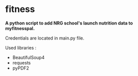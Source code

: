 # fitness
**A python script to add NRG school's launch nutrition data to myfitnesspal.**

Credentials are located in main.py file.

Used libraries :
- BeautifulSoup4
- requests
- pyPDF2
